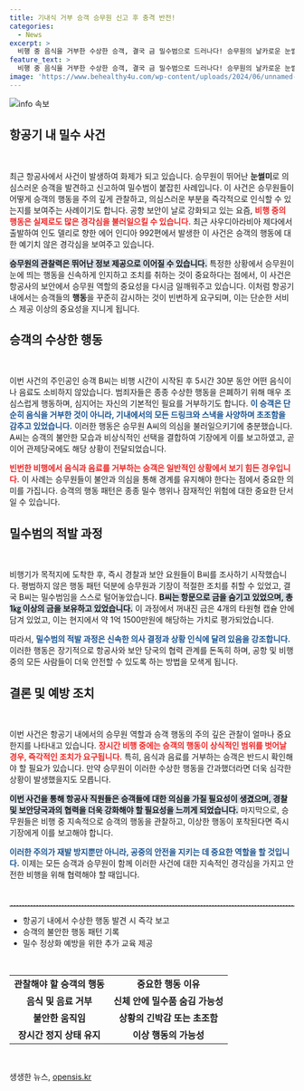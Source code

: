 ```yaml
---
title: 기내식 거부 승객 승무원 신고 후 충격 반전!
categories:
  - News
excerpt: >
  비행 중 음식을 거부한 수상한 승객, 결국 금 밀수범으로 드러나다! 승무원의 날카로운 눈썰미 덕분에 1억1500만원 규모의 밀수 작전이 적발됐다. 숨겨진 진실을 알아본 이들의 이야기를 지금 확인해보세요!
feature_text: >
  비행 중 음식을 거부한 수상한 승객, 결국 금 밀수범으로 드러나다! 승무원의 날카로운 눈썰미 덕분에 1억1500만원 규모의 밀수 작전이 적발됐다. 숨겨진 진실을 알아본 이들의 이야기를 지금 확인해보세요!
image: 'https://www.behealthy4u.com/wp-content/uploads/2024/06/unnamed-file.png'
---
```


<p><img src="https://www.behealthy4u.com/wp-content/uploads/2024/06/unnamed-file.png" alt="info 속보" /></p>

<h2 data-ke-size="size26">항공기 내 밀수 사건</h2>

<p data-ke-size="size16">&nbsp;</p>

<p>최근 항공사에서 사건이 발생하여 화제가 되고 있습니다. 승무원이 뛰어난 <b>눈썰미</b>로 의심스러운 승객을 발견하고 신고하여 밀수범이 붙잡힌 사례입니다. 이 사건은 승무원들이 어떻게 승객의 행동을 주의 깊게 관찰하고, 의심스러운 부분을 즉각적으로 인식할 수 있는지를 보여주는 사례이기도 합니다. 공항 보안이 날로 강화되고 있는 요즘, <b><span style="color: #ee2323;">비행 중의 행동은 실제로도 많은 경각심을 불러일으킬 수 있습니다.</span></b> 최근 사우디아라비아 제다에서 출발하여 인도 델리로 향한 에어 인디아 992편에서 발생한 이 사건은 승객의 행동에 대한 예기치 않은 경각심을 보여주고 있습니다. </p>

<p><b><span style="background-color: #21538527;">승무원의 관찰력은 뛰어난 정보 제공으로 이어질 수 있습니다.</span></b> 특정한 상황에서 승무원이 눈에 띄는 행동을 신속하게 인지하고 조치를 취하는 것이 중요하다는 점에서, 이 사건은 항공사의 보안에서 승무원 역할의 중요성을 다시금 일깨워주고 있습니다. 이처럼 항공기 내에서는 승객들의 <b>행동</b>을 꾸준히 감시하는 것이 빈번하게 요구되며, 이는 단순한 서비스 제공 이상의 중요성을 지니게 됩니다.</p>

<h2 data-ke-size="size26">승객의 수상한 행동</h2>

<p data-ke-size="size16">&nbsp;</p>

<p>이번 사건의 주인공인 승객 B씨는 비행 시간이 시작된 후 5시간 30분 동안 어떤 음식이나 음료도 소비하지 않았습니다. 범죄자들은 종종 수상한 행동을 은폐하기 위해 매우 조심스럽게 행동하며, 심지어는 자신의 기본적인 필요를 거부하기도 합니다. <b><span style="color: #1a5490;">이 승객은 단순히 음식을 거부한 것이 아니라, 기내에서의 모든 드링크와 스낵을 사양하며 초조함을 감추고 있었습니다.</span></b> 이러한 행동은 승무원 A씨의 의심을 불러일으키기에 충분했습니다. A씨는 승객의 불안한 모습과 비상식적인 선택을 결합하여 기장에게 이를 보고하였고, 곧이어 관제당국에도 해당 상황이 전달되었습니다. </p>

<p><b><span style="color: #ee2323;">빈번한 비행에서 음식과 음료를 거부하는 승객은 일반적인 상황에서 보기 힘든 경우입니다.</span></b> 이 사례는 승무원들이 불안과 의심을 통해 경계를 유지해야 한다는 점에서 중요한 의미를 가집니다. 승객의 행동 패턴은 종종 밀수 행위나 잠재적인 위험에 대한 중요한 단서일 수 있습니다.</p>

<h2 data-ke-size="size26">밀수범의 적발 과정</h2>

<p data-ke-size="size16">&nbsp;</p>

<p>비행기가 목적지에 도착한 후, 즉시 경찰과 보안 요원들이 B씨를 조사하기 시작했습니다. 평범하지 않은 행동 패턴 덕분에 승무원과 기장이 적절한 조치를 취할 수 있었고, 결국 B씨는 밀수범임을 스스로 털어놓았습니다. <b><span style="background-color: #21538527;">B씨는 항문으로 금을 숨기고 있었으며, 총 1㎏ 이상의 금을 보유하고 있었습니다.</span></b> 이 과정에서 꺼내진 금은 4개의 타원형 캡슐 안에 담겨 있었고, 이는 현지에서 약 1억 1500만원에 해당하는 가치로 평가되었습니다. </p>

<p>따라서, <b><span style="color: #1a5490;">밀수범의 적발 과정은 신속한 의사 결정과 상황 인식에 달려 있음을 강조합니다.</span></b> 이러한 행동은 장기적으로 항공사와 보안 당국의 협력 관계를 돈독히 하며, 공항 및 비행 중의 모든 사람들이 더욱 안전할 수 있도록 하는 방법을 모색게 됩니다. </p>

<h2 data-ke-size="size26">결론 및 예방 조치</h2>

<p data-ke-size="size16">&nbsp;</p>

<p>이번 사건은 항공기 내에서의 승무원 역할과 승객 행동의 주의 깊은 관찰이 얼마나 중요한지를 나타내고 있습니다. <b><span style="color: #ee2323;">장시간 비행 중에는 승객의 행동이 상식적인 범위를 벗어날 경우, 즉각적인 조치가 요구됩니다.</span></b> 특히, 음식과 음료를 거부하는 승객은 반드시 확인해야 할 필요가 있습니다. 만약 승무원이 이러한 수상한 행동을 간과했더라면 더욱 심각한 상황이 발생했을지도 모릅니다.</p>

<p><b><span style="background-color: #21538527;">이번 사건을 통해 항공사 직원들은 승객들에 대한 의심을 가질 필요성이 생겼으며, 경찰 및 보안당국과의 협력을 더욱 강화해야 할 필요성을 느끼게 되었습니다.</span></b> 마지막으로, 승무원들은 비행 중 지속적으로 승객의 행동을 관찰하고, 이상한 행동이 포착된다면 즉시 기장에게 이를 보고해야 합니다. </p>

<p><b><span style="color: #1a5490;">이러한 주의가 재발 방지뿐만 아니라, 공중의 안전을 지키는 데 중요한 역할을 할 것입니다.</span></b> 이제는 모든 승객과 승무원이 함께 이러한 사건에 대한 지속적인 경각심을 가지고 안전한 비행을 위해 협력해야 할 때입니다. </p>

<p data-ke-size="size16">&nbsp;</p>

<hr style="border-top: 1px dashed #ccc;" />

<ul>
  <li>항공기 내에서 수상한 행동 발견 시 즉각 보고</li>
  <li>승객의 불안한 행동 패턴 기록</li>
  <li>밀수 정상화 예방을 위한 추가 교육 제공</li>
</ul>

<p data-ke-size="size16">&nbsp;</p> 

<table style="width: 100%; border-collapse: collapse;">
  <tr>
    <td style="text-align: center; height: 17px;"><b>관찰해야 할 승객의 행동</b></td>
    <td style="text-align: center; height: 17px;"><b>중요한 행동 이유</b></td>
  </tr>
  <tr>
    <td style="text-align: center; height: 17px;"><b>음식 및 음료 거부</b></td>
    <td style="text-align: center; height: 17px;"><b>신체 안에 밀수품 숨김 가능성</b></td>
  </tr>
  <tr>
    <td style="text-align: center; height: 17px;"><b>불안한 움직임</b></td>
    <td style="text-align: center; height: 17px;"><b>상황의 긴박감 또는 초조함</b></td>
  </tr>
  <tr>
    <td style="text-align: center; height: 17px;"><b>장시간 정지 상태 유지</b></td>
    <td style="text-align: center; height: 17px;"><b>이상 행동의 가능성</b></td>
  </tr>
</table>

<p data-ke-size="size16">&nbsp;</p>
생생한 뉴스, <a href="https://opensis.kr" rel="dofollow">opensis.kr</a>


